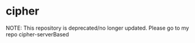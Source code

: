 # cipher
NOTE: This repository is deprecated/no longer updated. Please go to my repo cipher-serverBased

